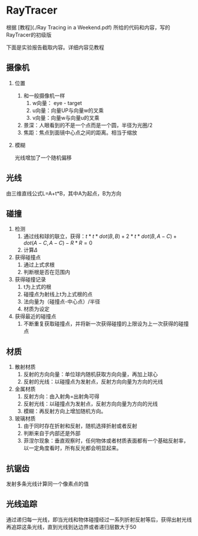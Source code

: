 # RayTracer

根据 [教程](./Ray Tracing in a Weekend.pdf) 所给的代码和内容，写的RayTracer的初级版

下面是实验报告截取内容。详细内容见教程

## 摄像机

1. 位置

   1. 和一般摄像机一样
      1. w向量： eye - target
      2. u向量：向量UP与向量w的叉乘
      3. v向量：向量w与向量u的叉乘
   2. 景深：人眼看到的不是一个点而是一个圆，半径为光圈/2
   3. 焦距：焦点到面镜中心点之间的距离。相当于缩放

2. 模糊

   光线增加了一个随机偏移

## 光线

由三维直线公式L=A+t*B，其中A为起点，B为方向

## 碰撞

1. 检测
   1. 通过线和球的联立，获得：$t*t*dot( B , B ) + 2*t*dot( B,A - C ) + dot( A-C,A - C ) - R*R = 0$
   2. 计算$\Delta$
2. 获得碰撞点
   1. 通过上式求根
   2. 判断根是否在范围内
3. 获得碰撞记录
   1. t为上式的根
   2. 碰撞点为射线上t为上式根的点
   3. 法向量为（碰撞点-中心点）/半径
   4. 材质为设定
4. 获得最近的碰撞点
   1. 不断重复获取碰撞点，并将新一次获得碰撞的上限设为上一次获得的碰撞点

## 材质

1. 散射材质
   1. 反射的方向向量：单位球内随机获取方向向量，再加上球心
   2. 反射的光线：以碰撞点为发射点，反射方向向量为方向的光线
2. 金属材质
   1. 反射方向：由入射角=出射角可得
   2. 反射光线：以碰撞点为发射点，反射方向向量为方向的光线
   3. 模糊：再反射方向上增加随机方向。
3. 玻璃材质
   1. 由于同时存在折射和反射，随机选择折射或者反射
   2. 判断来自于内部还是外部
   3. 菲涅尔现象：垂直观察时，任何物体或者材质表面都有一个基础反射率，以一定角度看时，所有反光都会明显起来。

## 抗锯齿

发射多条光线计算同一个像素点的值

## 光线追踪

通过递归每一光线，即当光线和物体碰撞经过一系列折射反射等后，获得出射光线再追踪这条光线，直到光线到达边界或者递归层数大于50